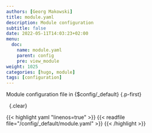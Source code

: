 ```yaml
---
authors: [Georg Makowski]
title: module.yaml
description: Module configuration
subtitle: false
date: 2022-05-11T14:03:23+02:00 
menu:
  doc:
    name: module.yaml
    parent: config
    pre: view_module
weight: 1025
categories: [hugo, module]
tags: [configuration]
---
```


Module configuration file in {$config/_default}
{.p-first} <!--more-->

&nbsp;
{.clear}

{{< highlight yaml "linenos=true" >}}
{{< readfile file="/config/_default/module.yaml" >}}
{{< /highlight >}}

